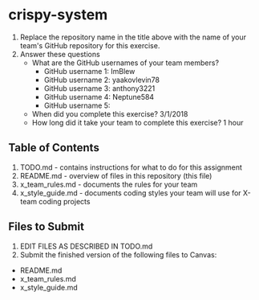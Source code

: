 # crispy-system

1. Replace the repository name in the title above with the name of your team's GitHub repository for this exercise.
2. Answer these questions
   * What are the GitHub usernames of your team members?
       * GitHub username 1: ImBlew
       * GitHub username 2: yaakovlevin78
       * GitHub username 3: anthony3221
       * GitHub username 4: Neptune584
       * GitHub username 5:
   * When did you complete this exercise? 3/1/2018
   * How long did it take your team to complete this exercise? 1 hour 

## Table of Contents

1. TODO.md - contains instructions for what to do for this assignment
2. README.md - overview of files in this repository (this file)
3. x_team_rules.md - documents the rules for your team
4. x_style_guide.md - documents coding styles your team will use for X-team coding projects

## Files to Submit

1. EDIT FILES AS DESCRIBED IN TODO.md
2. Submit the finished version of the following files to Canvas:

* README.md
* x_team_rules.md
* x_style_guide.md
